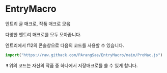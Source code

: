 # EntryMacro
엔트리 글 매크로, 작품 매크로 모음

다양한 엔트리 매크로를 모두 모아줍니다.

엔트리에서 f12의 콘솔창으로 다음의 코드를 사용할 수 있습니다.
```js
import("https://raw.githack.com/PArangSae/EntryMacro/main/ProMac.js")
```
↟위의 코드는 자신의 작품 중 하나에서 저장매크로를 쓸 수 있게 합니다.
